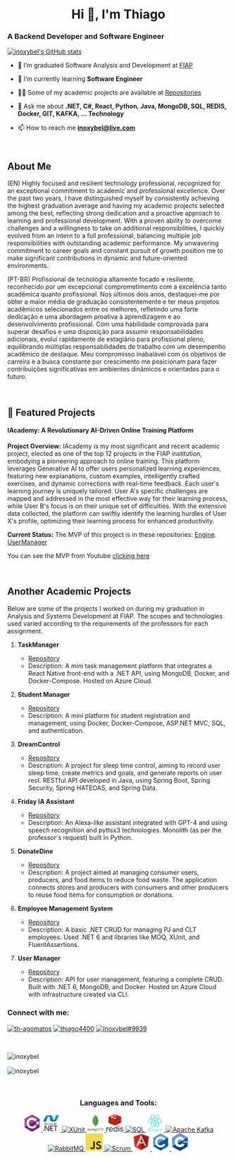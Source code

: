<h1 align="center">Hi 👋, I'm Thiago</h1>
<h3 align="left">A Backend Developer and Software Engineer</h3>

[![inoxybel's GitHub stats](https://github-readme-stats.vercel.app/api?username=inoxybel&count_private=true&show_icons=true&include_all_commits=true&title_color=ff0000&text_color=f4f0f0&icon_color=eb0000&border_color=c70000&bg_color=000000&border_radius=10&theme=codeSTACKr)](https://github.com/anuraghazra/github-readme-stats)

- 🔭 I’m graduated Software Analysis and Development at [FIAP](https://www.fiap.com.br/graduacao/tecnologo/analise-e-desenvolvimento-de-sistemas/)

- 🌱 I’m currently learning **Software Engineer**

- 👨‍💻 Some of my academic projects are available at [Repositories](https://github.com/Inoxybel?tab=repositories)

- 💬 Ask me about **.NET, C#, React, Python, Java, MongoDB, SQL, REDIS, Docker, GIT, KAFKA, ... Technology**

- 📫 How to reach me **inoxybel@live.com**

<br>

<h2 align="left">About Me</h2>
<p>(EN) Highly focused and resilient technology professional, recognized for an exceptional commitment to academic and professional excellence. Over the past two years, I have distinguished myself by consistently achieving the highest graduation average and having my academic projects selected among the best, reflecting strong dedication and a proactive approach to learning and professional development. With a proven ability to overcome challenges and a willingness to take on additional responsibilities, I quickly evolved from an intern to a full professional, balancing multiple job responsibilities with outstanding academic performance. My unwavering commitment to career goals and constant pursuit of growth position me to make significant contributions in dynamic and future-oriented environments.</p>

<p>(PT-BR) Profissional de tecnologia altamente focado e resiliente, reconhecido por um excepcional comprometimento com a excelência tanto acadêmica quanto profissional. Nos últimos dois anos, destaquei-me por obter a maior média de graduação consistentemente e ter meus projetos acadêmicos selecionados entre os melhores, refletindo uma forte dedicação e uma abordagem proativa à aprendizagem e ao desenvolvimento profissional. Com uma habilidade comprovada para superar desafios e uma disposição para assumir responsabilidades adicionais, evoluí rapidamente de estagiário para profissional pleno, equilibrando múltiplas responsabilidades de trabalho com um desempenho acadêmico de destaque. Meu compromisso inabalável com os objetivos de carreira e a busca constante por crescimento me posicionam para fazer contribuições significativas em ambientes dinâmicos e orientados para o futuro.</p>

<br>

<h2 align="left"> 🌟 Featured Projects</h2>

#### IAcademy: A Revolutionary AI-Driven Online Training Platform

**Project Overview:**
IAcademy is my most significant and recent academic project, elected as one of the top 12 projects in the FIAP institution, embodying a pioneering approach to online training. This platform leverages Generative AI to offer users personalized learning experiences, featuring new explanations, custom examples, intelligently crafted exercises, and dynamic corrections with real-time feedback. Each user's learning journey is uniquely tailored: User A's specific challenges are mapped and addressed in the most effective way for their learning process, while User B's focus is on their unique set of difficulties. With the extensive data collected, the platform can swiftly identify the learning hurdles of User X's profile, optimizing their learning process for enhanced productivity.

**Current Status:**
The MVP of this project is in these repositories:
[Engine](https://github.com/Inoxybel/iacademy-v2.git). 
[UserManager](https://github.com/Inoxybel/iacademy-user-api.git)

You can see the MVP from Youtube [clicking here](https://youtu.be/v2cBOtP9_tk)

<br>

## Another Academic Projects

Below are some of the projects I worked on during my graduation in Analysis and Systems Development at FIAP. The scopes and technologies used varied according to the requirements of the professors for each assignment.

1. **TaskManager**
   - [Repository](https://github.com/Inoxybel/CP2-DevOps-3Sem)
   - Description: A mini task management platform that integrates a React Native front-end with a .NET API, using MongoDB, Docker, and Docker-Compose. Hosted on Azure Cloud.

2. **Student Manager**
   - [Repository](https://github.com/Inoxybel/CP3-DevOps-3Sem)
   - Description: A mini platform for student registration and management, using Docker, Docker-Compose, ASP.NET MVC, SQL, and authentication.

3. **DreamControl**
   - [Repository](https://github.com/Inoxybel/DreamControl)
   - Description: A project for sleep time control, aiming to record user sleep time, create metrics and goals, and generate reports on user rest. RESTful API developed in Java, using Spring Boot, Spring Security, Spring HATEOAS, and Spring Data.

4. **Friday IA Assistant**
   - [Repository](https://github.com/Inoxybel/Assistente_CP2_IA)
   - Description: An Alexa-like assistant integrated with GPT-4 and using speech recognition and pyttsx3 technologies. Monolith (as per the professor's request) built in Python.

5. **DonateDine**
   - [Repository](https://github.com/Inoxybel/DonateDine)
   - Description: A project aimed at managing consumer users, producers, and food items to reduce food waste. The application connects stores and producers with consumers and other producers to reuse food items for consumption or donations.

6. **Employee Management System**
   - [Repository](https://github.com/Inoxybel/CP4Enterprise)
   - Description: A basic .NET CRUD for managing PJ and CLT employees. Used .NET 6 and libraries like MOQ, XUnit, and FluentAssertions.

7. **User Manager**
   - [Repository](https://github.com/Inoxybel/Devops-Cp2-2S)
   - Description: API for user management, featuring a complete CRUD. Built with .NET 6, MongoDB, and Docker. Hosted on Azure Cloud with infrastructure created via CLI.

<h3 align="left">Connect with me:</h3>
<p align="left">
<a href="https://linkedin.com/in/th-agomatos" target="blank"><img align="center" src="https://raw.githubusercontent.com/rahuldkjain/github-profile-readme-generator/master/src/images/icons/Social/linked-in-alt.svg" alt="th-agomatos" height="30" width="40" /></a>
<a href="https://www.youtube.com/c/thiago4400" target="blank"><img align="center" src="https://raw.githubusercontent.com/rahuldkjain/github-profile-readme-generator/master/src/images/icons/Social/youtube.svg" alt="thiago4400" height="30" width="40" /></a>
<a href="https://discord.gg/Inoxybel#9939" target="blank"><img align="center" src="https://raw.githubusercontent.com/rahuldkjain/github-profile-readme-generator/master/src/images/icons/Social/discord.svg" alt="Inoxybel#9939" height="30" width="40" /></a>
</p><br>

<p align="left"><img align="center" src="https://github-readme-stats.vercel.app/api/top-langs?username=inoxybel&langs_count=4&show_icons=true&locale=en" alt="inoxybel" /></p>

<p align="left"><img align="center" src="https://github-readme-streak-stats.herokuapp.com/?user=inoxybel&" alt="inoxybel" /></p>

<br>
<h3 align="center">Languages and Tools:</h3>
<p align="center">
 <a href="https://docs.microsoft.com/en-us/dotnet/csharp/" target="_blank" rel="noreferrer"> <img src="https://raw.githubusercontent.com/devicons/devicon/master/icons/csharp/csharp-original.svg" alt="csharp" width="40" height="40"/> </a>
 <a href="https://dotnet.microsoft.com/" target="_blank" rel="noreferrer"> <img src="https://raw.githubusercontent.com/devicons/devicon/master/icons/dot-net/dot-net-original-wordmark.svg" alt=".NET" width="40" height="40"/> </a>
 <a href="https://xunit.net/" target="_blank" rel="noreferrer"> <img src="https://dotnetfoundation.org/images/default-source/projects/xunit.jpg" alt="XUnit" width="40" height="40"/> </a>
 <a href="https://www.mongodb.com/" target="_blank" rel="noreferrer"> <img src="https://raw.githubusercontent.com/devicons/devicon/master/icons/mongodb/mongodb-original-wordmark.svg" alt="MongoDB" width="40" height="40"/> </a>
 <a href="https://redis.io/" target="_blank" rel="noreferrer"> <img src="https://raw.githubusercontent.com/devicons/devicon/master/icons/redis/redis-original-wordmark.svg" alt="Redis" width="40" height="40"/> </a>
 <a href="https://www.w3schools.com/sql/" target="_blank" rel="noreferrer"> <img src="https://www.vectorlogo.zone/logos/sqlite/sqlite-icon.svg" alt="SQL" width="40" height="40"/> </a>
 <a href="https://reactnative.dev/" target="_blank" rel="noreferrer"> <img src="https://raw.githubusercontent.com/devicons/devicon/master/icons/react/react-original-wordmark.svg" alt="React Native" width="40" height="40"/> </a>
 <a href="https://kafka.apache.org/" target="_blank" rel="noreferrer"> <img src="https://www.vectorlogo.zone/logos/apache_kafka/apache_kafka-icon.svg" alt="Apache Kafka" width="40" height="40"/> </a>
 <a href="https://www.rabbitmq.com/" target="_blank" rel="noreferrer"> <img src="https://www.vectorlogo.zone/logos/rabbitmq/rabbitmq-icon.svg" alt="RabbitMQ" width="40" height="40"/> </a>
 <a href="https://developer.mozilla.org/en-US/docs/Web/JavaScript" target="_blank" rel="noreferrer"> <img src="https://raw.githubusercontent.com/devicons/devicon/master/icons/javascript/javascript-original.svg" alt="javascript" width="40" height="40"/> </a>
 <a href="https://www.scrum.org/" target="_blank" rel="noreferrer"> <img src="https://www.svgrepo.com/show/372946/scrum.svg" alt="Scrum" width="40" height="40"/> </a>
 <a href="https://angular.io/" target="_blank" rel="noreferrer"> <img src="https://raw.githubusercontent.com/devicons/devicon/master/icons/angularjs/angularjs-original.svg" alt="Angular" width="40" height="40"/> </a>
 <a href="https://www.w3schools.com/c/" target="_blank" rel="noreferrer"> <img src="https://raw.githubusercontent.com/devicons/devicon/master/icons/c/c-original.svg" alt="c" width="40" height="40"/> </a>
 <a href="https://www.w3schools.com/cpp/" target="_blank" rel="noreferrer"> <img src="https://raw.githubusercontent.com/devicons/devicon/master/icons/cplusplus/cplusplus-original.svg" alt="cplusplus" width="40" height="40"/> </a>
</p>
